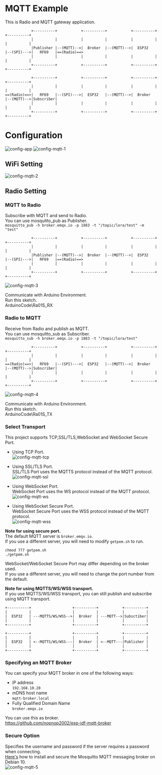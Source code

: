 # MQTT Example   
This is Radio and MQTT gateway application.   
```
            +----------+           +----------+           +----------+           +----------+
            |          |           |          |           |          |           |          |
            |Publisher |--(MQTT)-->|  Broker  |--(MQTT)-->|  ESP32   |--(SPI)--->|   RF69   |==(Radio)==>
            |          |           |          |           |          |           |          |
            +----------+           +----------+           +----------+           +----------+

            +----------+           +----------+           +----------+           +----------+
            |          |           |          |           |          |           |          |
==(Radio)==>|   RF69   |--(SPI)--->|  ESP32   |--(MQTT)-->|  Broker  |--(MQTT)-->|Subscriber|
            |          |           |          |           |          |           |          |
            +----------+           +----------+           +----------+           +----------+
```


# Configuration   
![config-app](https://user-images.githubusercontent.com/6020549/162125873-556d92c4-60aa-46fb-9f6e-d2ff38858f58.jpg)
![config-mqtt-1](https://github.com/nopnop2002/esp-idf-sx126x/assets/6020549/b7a6c61c-9d7f-4867-bae1-3f7b545b3dc9)

## WiFi Setting
![config-mqtt-2](https://github.com/nopnop2002/esp-idf-sx126x/assets/6020549/df4c9cb5-c11d-488f-a951-4c0148e8b847)

## Radio Setting

### MQTT to Radio   
 Subscribe with MQTT and send to Radio.   
 You can use mosquitto_pub as Publisher.   
 ```mosquitto_pub -h broker.emqx.io -p 1883 -t "/topic/lora/test" -m "test"```

```
            +----------+           +----------+           +----------+           +----------+
            |          |           |          |           |          |           |          |
            |Publisher |--(MQTT)-->|  Broker  |--(MQTT)-->|  ESP32   |--(SPI)--->|   RF69   |==(Radio)==>
            |          |           |          |           |          |           |          |
            +----------+           +----------+           +----------+           +----------+
```


![config-mqtt-3](https://github.com/user-attachments/assets/d902cf81-716f-45d2-8d08-7be9a6da9647)

Communicate with Arduino Environment.   
Run this sketch.   
ArduinoCode\Ra01S_RX   

### Radio to MQTT   
 Receive from Radio and publish as MQTT.   
 You can use mosquitto_sub as Subscriber.   
 ```mosquitto_sub -h broker.emqx.io -p 1883 -t "/topic/lora/test"```

```
            +----------+           +----------+           +----------+           +----------+
            |          |           |          |           |          |           |          |
==(Radio)==>|   RF69   |--(SPI)--->|  ESP32   |--(MQTT)-->|  Broker  |--(MQTT)-->|Subscriber|
            |          |           |          |           |          |           |          |
            +----------+           +----------+           +----------+           +----------+
```

![config-mqtt-4](https://github.com/user-attachments/assets/3ec456da-8c5e-45dc-bd41-37d7c4b551e3)

Communicate with Arduino Environment.   
Run this sketch.   
ArduinoCode\Ra01S_TX   

### Select Transport   
This project supports TCP,SSL/TLS,WebSocket and WebSocket Secure Port.   
- Using TCP Port.   
 ![config-mqtt-tcp](https://github.com/user-attachments/assets/a22795ff-9af5-4327-bf7f-debc366dde19)

- Using SSL/TLS Port.   
 SSL/TLS Port uses the MQTTS protocol instead of the MQTT protocol.   
 ![config-mqtt-ssl](https://github.com/user-attachments/assets/7e66cda8-961d-4a48-893c-c248cd053fb5)

- Using WebSocket Port.   
 WebSocket Port uses the WS protocol instead of the MQTT protocol.   
 ![config-mqtt-ws](https://github.com/user-attachments/assets/969e7ccc-a77e-4e1b-9485-4b10531ade5e)

- Using WebSocket Secure Port.   
 WebSocket Secure Port uses the WSS protocol instead of the MQTT protocol.   
 ![config-mqtt-wss](https://github.com/user-attachments/assets/37de4b31-2ec7-49e2-8f38-2be2786dd16b)

__Note for using secure port.__   
The default MQTT server is ```broker.emqx.io```.   
If you use a different server, you will need to modify ```getpem.sh``` to run.   
```
chmod 777 getpem.sh
./getpem.sh
```

WebSocket/WebSocket Secure Port may differ depending on the broker used.   
If you use a different server, you will need to change the port number from the default.   

__Note for using MQTTS/WS/WSS transport.__   
If you use MQTTS/WS/WSS transport, you can still publish and subscribe using MQTT transport.   
```
+----------+                   +----------+           +----------+
|          |                   |          |           |          |
|  ESP32   | ---MQTTS/WS/WSS-->|  Broker  | ---MQTT-->|Subsctiber|
|          |                   |          |           |          |
+----------+                   +----------+           +----------+

+----------+                   +----------+           +----------+
|          |                   |          |           |          |
|  ESP32   | <--MQTTS/WS/WSS---|  Broker  | <--MQTT---|Publisher |
|          |                   |          |           |          |
+----------+                   +----------+           +----------+
```



### Specifying an MQTT Broker   
You can specify your MQTT broker in one of the following ways:   
- IP address   
 ```192.168.10.20```   
- mDNS host name   
 ```mqtt-broker.local```   
- Fully Qualified Domain Name   
 ```broker.emqx.io```

You can use this as broker.   
https://github.com/nopnop2002/esp-idf-mqtt-broker

### Secure Option
Specifies the username and password if the server requires a password when connecting.   
[Here's](https://www.digitalocean.com/community/tutorials/how-to-install-and-secure-the-mosquitto-mqtt-messaging-broker-on-debian-10) how to install and secure the Mosquitto MQTT messaging broker on Debian 10.   
![config-mqtt-5](https://github.com/user-attachments/assets/58555299-f9f0-424f-9d2f-a76b6fbe8da7)
